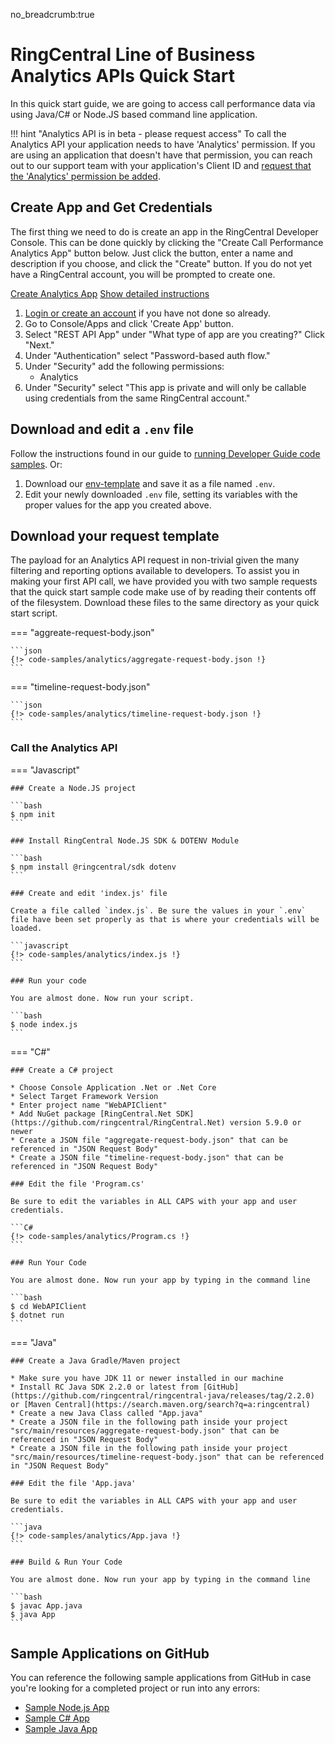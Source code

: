 no_breadcrumb:true

# RingCentral Line of Business Analytics APIs Quick Start

In this quick start guide, we are going to access call performance data via using Java/C# or Node.JS based command line application.

!!! hint "Analytics API is in beta - please request access"
    To call the Analytics API your application needs to have 'Analytics' permission. If you are using an application that doesn't have that permission, you can reach out to our support team with your application's Client ID and [request that the 'Analytics' permission be added](https://developers.ringcentral.com/support/create-case).

## Create App and Get Credentials

The first thing we need to do is create an app in the RingCentral Developer Console. This can be done quickly by clicking the "Create Call Performance Analytics App" button below. Just click the button, enter a name and description if you choose, and click the "Create" button. If you do not yet have a RingCentral account, you will be prompted to create one.

<a target="_new" href="https://developer.ringcentral.com/new-app?name=Analytics+Quick+Start+App&desc=A+simple+app+to+demo+accessing+call+performance+metrics+on+RingCentral&public=false&type=ServerOther&carriers=7710,7310,3420&permissions=&redirectUri=&utm_source=devguide&utm_medium=button&utm_campaign=quickstart" class="btn btn-primary">Create Analytics App</a>
<a class="btn-link btn-collapse" data-toggle="collapse" href="#create-app-instructions" role="button" aria-expanded="false" aria-controls="create-app-instructions">Show detailed instructions</a>

<div class="collapse" id="create-app-instructions">
<ol>
<li><a href="https://developer.ringcentral.com/login.html#/">Login or create an account</a> if you have not done so already.</li>
<li>Go to Console/Apps and click 'Create App' button.</li>
<li>Select "REST API App" under "What type of app are you creating?" Click "Next."</li>
<li>Under "Authentication" select "Password-based auth flow."
<li>Under "Security" add the following permissions:
  <ul>
    <li>Analytics</li>
  </ul>
</li>
<li>Under "Security" select "This app is private and will only be callable using credentials from the same RingCentral account."</li>
</ol>
</div>

## Download and edit a `.env` file
	
Follow the instructions found in our guide to [running Developer Guide code samples](../../basics/code-samples/). Or:
	
1. Download our [env-template](https://raw.githubusercontent.com/ringcentral/ringcentral-api-docs/main/code-samples/env-template) and save it as a file named `.env`.
2. Edit your newly downloaded `.env` file, setting its variables with the proper values for the app you created above.

## Download your request template

The payload for an Analytics API request in non-trivial given the many filtering and reporting options available to developers. To assist you in making your first API call, we have provided you with two sample requests that the quick start sample code make use of by reading their contents off of the filesystem. Download these files to the same directory as your quick start script. 

=== "aggreate-request-body.json"

    ```json
    {!> code-samples/analytics/aggregate-request-body.json !} 
    ```

=== "timeline-request-body.json"

    ```json
    {!> code-samples/analytics/timeline-request-body.json !} 
    ```

### Call the Analytics API

=== "Javascript"

    ### Create a Node.JS project

    ```bash
    $ npm init
    ```

    ### Install RingCentral Node.JS SDK & DOTENV Module

    ```bash
    $ npm install @ringcentral/sdk dotenv
    ```

    ### Create and edit 'index.js' file

    Create a file called `index.js`. Be sure the values in your `.env` file have been set properly as that is where your credentials will be loaded. 

    ```javascript
    {!> code-samples/analytics/index.js !} 
    ```

    ### Run your code

    You are almost done. Now run your script.

    ```bash
    $ node index.js
    ```

=== "C#"

    ### Create a C# project

    * Choose Console Application .Net or .Net Core
    * Select Target Framework Version
    * Enter project name "WebAPIClient"
    * Add NuGet package [RingCentral.Net SDK](https://github.com/ringcentral/RingCentral.Net) version 5.9.0 or newer
    * Create a JSON file "aggregate-request-body.json" that can be referenced in "JSON Request Body"
    * Create a JSON file "timeline-request-body.json" that can be referenced in "JSON Request Body"

    ### Edit the file 'Program.cs'

    Be sure to edit the variables in ALL CAPS with your app and user credentials.

    ```C#
    {!> code-samples/analytics/Program.cs !}
    ```

    ### Run Your Code

    You are almost done. Now run your app by typing in the command line 
    
    ```bash
    $ cd WebAPIClient
    $ dotnet run
    ```
  
=== "Java"

    ### Create a Java Gradle/Maven project

    * Make sure you have JDK 11 or newer installed in our machine
    * Install RC Java SDK 2.2.0 or latest from [GitHub](https://github.com/ringcentral/ringcentral-java/releases/tag/2.2.0) or [Maven Central](https://search.maven.org/search?q=a:ringcentral)
    * Create a new Java Class called "App.java"
    * Create a JSON file in the following path inside your project "src/main/resources/aggregate-request-body.json" that can be referenced in "JSON Request Body"
    * Create a JSON file in the following path inside your project "src/main/resources/timeline-request-body.json" that can be referenced in "JSON Request Body"

    ### Edit the file 'App.java'

    Be sure to edit the variables in ALL CAPS with your app and user credentials.

    ```java
    {!> code-samples/analytics/App.java !} 
    ```

    ### Build & Run Your Code

    You are almost done. Now run your app by typing in the command line 
      
    ```bash 
    $ javac App.java
    $ java App
    ```

## Sample Applications on GitHub

You can reference the following sample applications from GitHub in case you're looking for a completed project or run into any errors:

- [Sample Node.js App](https://github.com/ringcentral/call-performance-analytics-demo-node)
- [Sample C# App](https://github.com/ringcentral/call-performance-api-demo)
- [Sample Java App](https://github.com/ringcentral/call-performance-analytics-demo-java)
